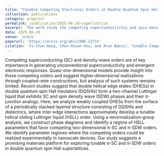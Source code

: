 ```yaml
---
title: "Tunable Competing Electronic Orders in Double Quantum Spin Hall Superlattices"
collection: publications
category: preprint
permalink: /publication/2025-06-28-superlattice
excerpt: 'The work study the competing superconductivity and spin-density wave on the side surface of a superlattice made by stacking double quantum spin Hall insulators.'
date: 2025-06-28
venue: 'arXiv'
paperurl: 'https://arxiv.org/abs/2506.22715'
citation: 'Yi-Chun Hung, Chen-Hsuan Hsu, and Arun Bansil. Tunable Competing Electronic Orders in Double Quantum Spin Hall Superlattices <i>arXiv</i>:2506.22715.'
---
```


Competing superconducting (SC) and density-wave orders are of key importance in generating unconventional superconductivity and emergent electronic responses. Quasi-one-dimensional models provide insight into these competing orders and suggest higher-dimensional realizations through coupled-wire constructions, but analysis of such systems remains limited. Recent studies suggest that double helical edge states (DHESs) in double quantum spin Hall insulators (DQSHIs) form a two-channel Luttinger liquid that exhibits SC and spin density wave (SDW) phases and their π-junction analogs. Here, we analyze weakly coupled DHESs from the surface of a periodically stacked layered structure consisting of DQSHIs and dielectrics, where inter-edge interactions approximately develop a tunable helical sliding Luttinger liquid (HSLL) order. Using a renormalization-group analysis, we construct phase diagrams and identify a regime of HSLL parameters that favor competing two-dimensional π-SC and π-SDW orders. We identify parameter regimes where the competing orders could be realized experimentally in nanoscale devices. Our study suggests a promising materials platform for exploring tunable π-SC and π-SDW orders in double quantum spin Hall superlattices.
